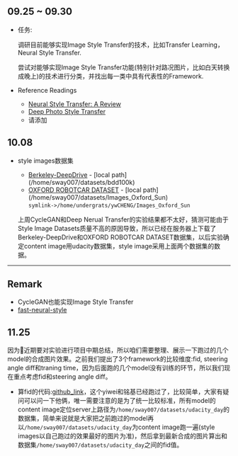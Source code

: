 ## 09.25 ~ 09.30

- 任务:   
  
    调研目前能够实现Image Style Transfer的技术，比如Transfer Learning，Neural Style Transfer.

    尝试对能够实现Image Style Transfer功能(特别针对路况图片，比如白天转换成晚上)的技术进行分类，并找出每一类中具有代表性的Framework.

- Reference Readings
    - [Neural Style Transfer: A Review](https://arxiv.org/abs/1705.04058)
    - [Deep Photo Style Transfer](http://openaccess.thecvf.com/content_cvpr_2017/papers/Luan_Deep_Photo_Style_CVPR_2017_paper.pdf)
    - 请添加

## 10.08

- style images数据集
    - [Berkeley-DeepDrive](http://bdd-data.berkeley.edu/portal.html#download) - \[local path\](/home/sway007/datasets/bdd100k)
    - [OXFORD ROBOTCAR DATASET](http://robotcar-dataset.robots.ox.ac.uk/) - \[local path\](/home/sway007/datasets/Images_Oxford_Sun)  
    `symlink->/home/undergrats/ywCHENG/Images_Oxford_Sun`

    上周CycleGAN和Deep Nerual Transfer的实验结果都不太好，猜测可能由于Style Image Datasets质量不高的原因导致，所以已经在服务器上下载了Berkeley-DeepDrive和OXFORD ROBOTCAR DATASET数据集，以后实验确定content image用udacity数据集，style image采用上面两个数据集的数据。

-------------------

## Remark

- CycleGAN也能实现Image Style Transfer
- [fast-neural-style](https://github.com/jcjohnson/fast-neural-style)

## 11.25

因为近期要对实验进行项目中期总结，所以咱们需要整理、展示一下跑过的几个model的合成图片效果。之前我们提出了3个framework的比较维度:fid, steering angle diff和traning time，因为后面跑的几个model没有训练的环节，所以我们现在重点考虑fid和steering angle diff。  
- 算fid的代码:[github_link](https://github.com/mseitzer/pytorch-fid)，这个yiwei和铭基已经跑过了，比较简单，大家有疑问可以问一下他俩，唯一需要注意的是为了统一比较标准，所有model的content image定位server上路径为`/home/sway007/datasets/udacity_day`的数据集，简单来说就是大家把之前跑过的model再以`/home/sway007/datasets/udacity_day`为content image跑一遍(style images以自己跑过的效果最好的图片为准)，然后拿到最新合成的图片算出和数据集`/home/sway007/datasets/udacity_day`之间的fid值。
